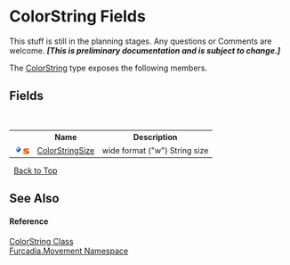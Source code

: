 # ColorString Fields
This stuff is still in the planning stages. Any questions or Comments are welcome. _**\[This is preliminary documentation and is subject to change.\]**_

The <a href="T_Furcadia_Movement_ColorString">ColorString</a> type exposes the following members.


## Fields
&nbsp;<table><tr><th></th><th>Name</th><th>Description</th></tr><tr><td>![Public field](media/pubfield.gif "Public field")![Static member](media/static.gif "Static member")</td><td><a href="F_Furcadia_Movement_ColorString_ColorStringSize">ColorStringSize</a></td><td>
wide format ("w") String size</td></tr></table>&nbsp;
<a href="#colorstring-fields">Back to Top</a>

## See Also


#### Reference
<a href="T_Furcadia_Movement_ColorString">ColorString Class</a><br /><a href="N_Furcadia_Movement">Furcadia.Movement Namespace</a><br />